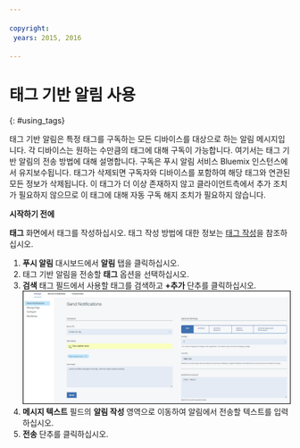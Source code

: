 ```yaml
---

copyright:
 years: 2015, 2016

---
```


# 태그 기반 알림 사용
{: #using_tags}


태그 기반 알림은 특정 태그를 구독하는 모든 디바이스를 대상으로 하는 알림 메시지입니다. 각 디바이스는 원하는 수만큼의 태그에 대해 구독이 가능합니다. 여기서는 태그 기반 알림의 전송 방법에 대해 설명합니다. 구독은 푸시 알림 서비스 Bluemix 인스턴스에서 유지보수됩니다. 태그가 삭제되면 구독자와 디바이스를 포함하여 해당 태그와 연관된 모든 정보가 삭제됩니다. 이 태그가 더 이상 존재하지 않고 클라이언트측에서 추가 조치가 필요하지 않으므로 이 태그에 대해 자동 구독 해지 조치가 필요하지 않습니다. 

**시작하기 전에**

**태그** 화면에서 태그를 작성하십시오. 태그 작성 방법에 대한 정보는 [태그 작성](t_manage_tags.html)을 참조하십시오. 

1. **푸시 알림** 대시보드에서 **알림** 탭을 클릭하십시오. 
1. 태그 기반 알림을 전송할 **태그** 옵션을 선택하십시오. 
1. **검색** 태그 필드에서 사용할 태그를 검색하고 **+추가** 단추를 클릭하십시오. ![알림 화면](images/tag_notification.jpg)
1. **메시지 텍스트** 필드의 **알림 작성** 영역으로 이동하여 알림에서 전송할 텍스트를 입력하십시오. 
1. **전송** 단추를 클릭하십시오. 
